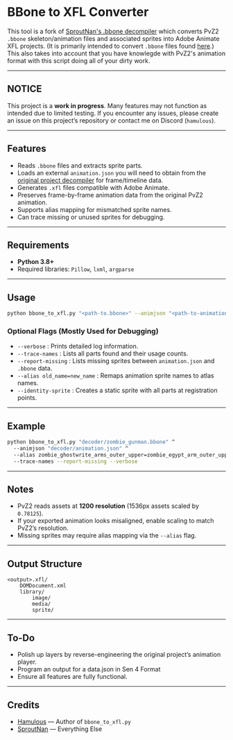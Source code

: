 # BBone to XFL Converter

This tool is a fork of [SproutNan's .bbone decompiler](https://github.com/SproutNan/BBone_Decom) which converts PvZ2 `.bbone` skeleton/animation files and associated sprites into Adobe Animate XFL projects. (It is primarily intended to convert `.bbone` files found [here](https://github.com/map220v/TencentPvZOL/tree/main/GameRes/swf/td/anmi).) This also takes into account that you have knowlegde with PvZ2's animation format with this script doing all of your dirty work.

---

## NOTICE

This project is a **work in progress**. Many features may not function as intended due to limited testing. 
If you encounter any issues, please create an issue on this project’s repository or contact me on Discord (`hamulous`).

---

## Features
- Reads `.bbone` files and extracts sprite parts.
- Loads an external `animation.json` you will need to obtain from the [original project decompiler](https://github.com/SproutNan/BBone_Decom)  for frame/timeline data.
- Generates `.xfl` files compatible with Adobe Animate.
- Preserves frame-by-frame animation data from the original PvZ2 animation.
- Supports alias mapping for mismatched sprite names.
- Can trace missing or unused sprites for debugging.

---

## Requirements
- **Python 3.8+**
- Required libraries: `Pillow`, `lxml`, `argparse`

---

## Usage
```bash
python bbone_to_xfl.py "<path-to.bbone>" --animjson "<path-to-animation.json>"
```

### Optional Flags (Mostly Used for Debugging)
- `--verbose` : Prints detailed log information.
- `--trace-names` : Lists all parts found and their usage counts.
- `--report-missing` : Lists missing sprites between `animation.json` and `.bbone` data.
- `--alias old_name=new_name` : Remaps animation sprite names to atlas names.
- `--identity-sprite` : Creates a static sprite with all parts at registration points.

---

## Example
```bash
python bbone_to_xfl.py "decoder/zombie_gunman.bbone" ^
  --animjson "decoder/animation.json" ^
  --alias zombie_ghostwrite_arms_outer_upper=zombie_egypt_arm_outer_upper ^
  --trace-names --report-missing --verbose
```

---

## Notes
- PvZ2 reads assets at **1200 resolution** (1536px assets scaled by `0.78125`).
- If your exported animation looks misaligned, enable scaling to match PvZ2’s resolution.
- Missing sprites may require alias mapping via the `--alias` flag.

---

## Output Structure
```
<output>.xfl/
    DOMDocument.xml
    library/
        image/
        media/
        sprite/
```

---

## To-Do
- Polish up layers by reverse-engineering the original project’s animation player.
- Program an output for a data.json in Sen 4 Format
- Ensure all features are fully functional.

---

## Credits
- [Hamulous](https://github.com/Hamulous) — Author of `bbone_to_xfl.py`  
- [SproutNan](https://github.com/SproutNan) — Everything Else
